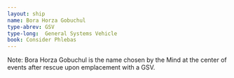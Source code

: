 ```yaml
---
layout: ship
name: Bora Horza Gobuchul
type-abrev: GSV
type-long:  General Systems Vehicle
book: Consider Phlebas
---
```


<span class="note">Note:</span> Bora Horza Gobuchul is the name chosen by the Mind at the center of events after rescue upon emplacement with a GSV.